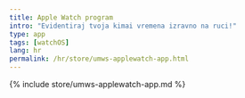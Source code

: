 ```yaml
---
title: Apple Watch program
intro: "Evidentiraj tvoja kimai vremena izravno na ruci!"
type: app
tags: [watchOS]
lang: hr
permalink: /hr/store/umws-applewatch-app.html
---
```


{% include store/umws-applewatch-app.md %}
